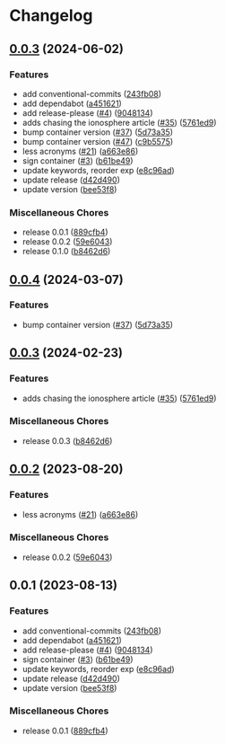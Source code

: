 # Changelog

## [0.0.3](https://github.com/bpbeatty/resume/compare/v0.1.0...v0.0.3) (2024-06-02)


### Features

* add conventional-commits ([243fb08](https://github.com/bpbeatty/resume/commit/243fb08a07731bea837502566a22a4fa73132b37))
* add dependabot ([a451621](https://github.com/bpbeatty/resume/commit/a45162136b39f01a42418166a61306e8a7599ebf))
* add release-please ([#4](https://github.com/bpbeatty/resume/issues/4)) ([9048134](https://github.com/bpbeatty/resume/commit/904813436ab7c78928be23786c9e6f1b07f99d29))
* adds chasing the ionosphere article ([#35](https://github.com/bpbeatty/resume/issues/35)) ([5761ed9](https://github.com/bpbeatty/resume/commit/5761ed9b4d4ac2820b2a6c14dabf9d7b69666b35))
* bump container version ([#37](https://github.com/bpbeatty/resume/issues/37)) ([5d73a35](https://github.com/bpbeatty/resume/commit/5d73a357c4bc8495f77280b119ebe625e3d11f1c))
* bump container version ([#47](https://github.com/bpbeatty/resume/issues/47)) ([c9b5575](https://github.com/bpbeatty/resume/commit/c9b5575530825b7de7c377c565b53c9e4774146a))
* less acronyms ([#21](https://github.com/bpbeatty/resume/issues/21)) ([a663e86](https://github.com/bpbeatty/resume/commit/a663e86daed98d6d8af0147c01cc422f2109f682))
* sign container ([#3](https://github.com/bpbeatty/resume/issues/3)) ([b61be49](https://github.com/bpbeatty/resume/commit/b61be493a4725ba7b7c245a1b2b4a8dd1a179882))
* update keywords, reorder exp ([e8c96ad](https://github.com/bpbeatty/resume/commit/e8c96ad932832ecaabfce55d29b7777be854386e))
* update release ([d42d490](https://github.com/bpbeatty/resume/commit/d42d4906bc11187300e62bca0f0fcae5d0c6f004))
* update version ([bee53f8](https://github.com/bpbeatty/resume/commit/bee53f80c9d6fd93eed7bb18e2999ce738c5a3e4))


### Miscellaneous Chores

* release 0.0.1 ([889cfb4](https://github.com/bpbeatty/resume/commit/889cfb41962a0c0e664909a6bf232c1a4fe81cc8))
* release 0.0.2 ([59e6043](https://github.com/bpbeatty/resume/commit/59e60438e071d30a98262d34c3c118ae97b14f1a))
* release 0.1.0 ([b8462d6](https://github.com/bpbeatty/resume/commit/b8462d6833f66c5b3fa470aae8e3f0cafd6d2c19))

## [0.0.4](https://github.com/bpbeatty/resume/compare/v0.0.3...v0.0.4) (2024-03-07)


### Features

* bump container version ([#37](https://github.com/bpbeatty/resume/issues/37)) ([5d73a35](https://github.com/bpbeatty/resume/commit/5d73a357c4bc8495f77280b119ebe625e3d11f1c))

## [0.0.3](https://github.com/bpbeatty/resume/compare/v0.0.2...v0.0.3) (2024-02-23)


### Features

* adds chasing the ionosphere article ([#35](https://github.com/bpbeatty/resume/issues/35)) ([5761ed9](https://github.com/bpbeatty/resume/commit/5761ed9b4d4ac2820b2a6c14dabf9d7b69666b35))


### Miscellaneous Chores

* release 0.0.3 ([b8462d6](https://github.com/bpbeatty/resume/commit/b8462d6833f66c5b3fa470aae8e3f0cafd6d2c19))

## [0.0.2](https://github.com/bpbeatty/resume/compare/v0.0.1...v0.0.2) (2023-08-20)


### Features

* less acronyms ([#21](https://github.com/bpbeatty/resume/issues/21)) ([a663e86](https://github.com/bpbeatty/resume/commit/a663e86daed98d6d8af0147c01cc422f2109f682))


### Miscellaneous Chores

* release 0.0.2 ([59e6043](https://github.com/bpbeatty/resume/commit/59e60438e071d30a98262d34c3c118ae97b14f1a))

## 0.0.1 (2023-08-13)


### Features

* add conventional-commits ([243fb08](https://github.com/bpbeatty/resume/commit/243fb08a07731bea837502566a22a4fa73132b37))
* add dependabot ([a451621](https://github.com/bpbeatty/resume/commit/a45162136b39f01a42418166a61306e8a7599ebf))
* add release-please ([#4](https://github.com/bpbeatty/resume/issues/4)) ([9048134](https://github.com/bpbeatty/resume/commit/904813436ab7c78928be23786c9e6f1b07f99d29))
* sign container ([#3](https://github.com/bpbeatty/resume/issues/3)) ([b61be49](https://github.com/bpbeatty/resume/commit/b61be493a4725ba7b7c245a1b2b4a8dd1a179882))
* update keywords, reorder exp ([e8c96ad](https://github.com/bpbeatty/resume/commit/e8c96ad932832ecaabfce55d29b7777be854386e))
* update release ([d42d490](https://github.com/bpbeatty/resume/commit/d42d4906bc11187300e62bca0f0fcae5d0c6f004))
* update version ([bee53f8](https://github.com/bpbeatty/resume/commit/bee53f80c9d6fd93eed7bb18e2999ce738c5a3e4))


### Miscellaneous Chores

* release 0.0.1 ([889cfb4](https://github.com/bpbeatty/resume/commit/889cfb41962a0c0e664909a6bf232c1a4fe81cc8))
